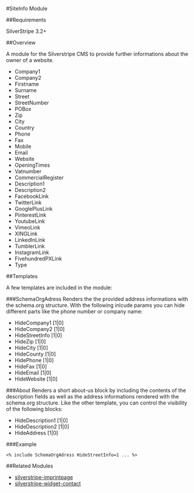#SiteInfo Module

##Requirements

SilverStripe 3.2+

##Overview

A module for the Silverstripe CMS to provide further informations about the owner of a website.

  - Company1
  - Company2
  - Firstname
  - Surname
  - Street
  - StreetNumber
  - POBox
  - Zip
  - City
  - Country
  - Phone
  - Fax
  - Mobile
  - Email
  - Website
  - OpeningTimes
  - Vatnumber
  - CommercialRegister
  - Description1
  - Description2
  - FacebookLink
  - TwitterLink
  - GooglePlusLink
  - PinterestLink
  - YoutubeLink
  - VimeoLink
  - XINGLink
  - LinkedInLink
  - TumblerLink
  - InstagramLink
  - FivehundredPXLink
  - Type

##Templates

A few templates are included in the module:

###SchemaOrgAdress
Renders the the provided address informations with the schema.org structure. With the following inlcude params you can hide different parts like the phone number or company name:

- HideCompany1 [1|0]
- HideCompany2 [1|0]
- HideStreetInfo [1|0]
- HideZip [1|0]
- HideCity [1|0]
- HideCounty [1|0]
- HidePhone [1|0]
- HideFax [1|0]
- HideEmail [1|0]
- HideWebsite [1|0]

###About
Renders a short about-us block by including the contents of the description fields as well as the address informations rendered with the schema.org structure. Like the other template, you can control the visibility of the following blocks:

- HideDescription1 [1|0]
- HideDescription2 [1|0]
- HideAddress [1|0]

###Example

    <% include SchemaOrgAdress HideStreetInfo=1 ... %>

##Related Modules

- [silverstripe-imprintpage](https://github.com/marcokernler/silverstripe-imprintpage)
- [silverstripe-widget-contact](https://github.com/marcokernler/silverstripe-widget-contact)
